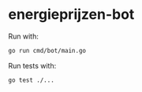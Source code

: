 # energieprijzen-bot

Run with:

```bash
go run cmd/bot/main.go
```

Run tests with:

```bash
go test ./...
```
